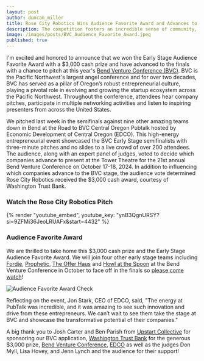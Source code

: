 ```yaml
---
layout: post
author: duncan_miller
title: Rose City Robotics Wins Audience Favorite Award and Advances to Finals at Bend Venture Conference
description: The competition fosters an incredible sense of community, where early-stage teams can network, share ideas, and gain valuable feedback
image: /images/posts/BVC_Audience_Favorite_Award.jpeg
published: true
---
```


I'm excited and honored to announce that we won the Early Stage Audience Favorite Award with a $3,000 cash prize and have advanced to the finals with a chance to pitch at this year's [Bend Venture Conference (BVC)](https://www.bendvc.com/). BVC is the Pacific Northwest's largest angel conference and for over two decades, BVC has served as a pillar of Oregon’s robust entrepreneurial culture, playing a pivotal role in evolving and growing the startup ecosystem across the Pacific Northwest. Throughout the conference, attendees hear company pitches, participate in multiple networking activities and listen to inspiring presenters from across the United States.

We pitched last week in the semifinals against nine other amazing teams down in Bend at the Road to BVC Central Oregon Pubtalk hosted by Economic Development of Central Oregon (EDCO). This high-energy entrepreneurial event showcased the BVC Early Stage semifinalists with three-minute pitches and no slides to a live crowd of over 200 attendees. The audience, along with an expert panel of judges, voted to decide which companies advance to present at the Tower Theatre for the 21st annual Bend Venture Conference on October 17-18, 2024. In addition to influencing which companies advance to the BVC stage, the audience vote determined Rose City Robotics received the $3,000 cash award, courtesy of Washington Trust Bank.

### Watch the Rose City Robotics Pitch

{% render "youtube_embed", youtube_key: "ynB3QgnURSY?si=9ZFMi36JeoLRUAFx&amp;start=4432" %}

### Audience Favorite Award

We are thrilled to take home this $3,000 cash prize and the Early Stage Audience Favorite Award. We will join four other early stage teams including [Fordje](https://www.fordje.com/), [Prophetic](https://www.propheticsoftware.ai/), [The Offer Haus](https://www.theofferhaus.com/) and [Howl at the Spoon](https://howlatthespoon.com/) at the Bend Venture Conference in October to face off in the finals so [please come watch](https://www.eventbrite.com/e/2024-bend-venture-conference-tickets-945142515707?aff=oddtdtcreator)!

![Audience Favorite Award Check](/images/posts/bvc_check_small.jpeg)

Reflecting on the event, Jon Stark, CEO of EDCO, said, "The energy at PubTalk was incredible, and it was amazing to see such innovation and drive from these entrepreneurs. We can’t wait to see them take the stage at BVC and showcase the transformative potential of their companies."

A big thank you to Josh Carter and Ben Parish from [Upstart Collective](https://www.upstartcollective.org/) for sponsoring our BVC application, [Washington Trust Bank](https://www.watrust.com/) for the generous $3,000 prize, [Bend Venture Conference](https://www.bendvc.com/), [EDCO](https://edcoinfo.com/) as well as the judges Don Myll, Lisa Hovey, and Jenn Lynch and the audience for their support!
